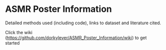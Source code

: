 # ASMR Poster Information

Detailed methods used (including code), links to dataset and literature cited.

Click the wiki (https://github.com/dorkylever/ASMR_Poster_Information/wiki) to get started
